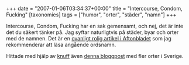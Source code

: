+++
date = "2007-01-06T03:34:37+00:00"
title = "Intercourse, Condom, Fucking"
[taxonomies]
tags = ["humor", "orter", "städer", "namn"]
+++

Intercourse, Condom, Fucking har en sak gemensamt, och nej, det är inte det du säkert tänker på. Jag syftar naturligtvis på städer, byar och orter med de namnen. Det är en [ovanligt rolig artikel i Aftonbladet][1] som jag rekommenderar att läsa angående ordsnamn.

Hittade med hjälp av [knuff][2] även [denna bloggpost][3] med fler orter i Sverige.



<small></small>

 [1]: https://web.archive.org/web/20070119102143/http://aftonbladet.se:80/vss/nyheter/story/0%2C2789%2C968430%2C00.html
 [2]: http://knuff.se/u/15b5f5/485/n
 [3]: http://frankenfurter691.blogspot.com/2007/01/welcome-to-rva.html
